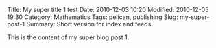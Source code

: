 Title: My super title 1 test
Date: 2010-12-03 10:20
Modified: 2010-12-05 19:30
Category: Mathematics
Tags: pelican, publishing
Slug: my-super-post-1
Summary: Short version for index and feeds

This is the content of my super blog post 1.
